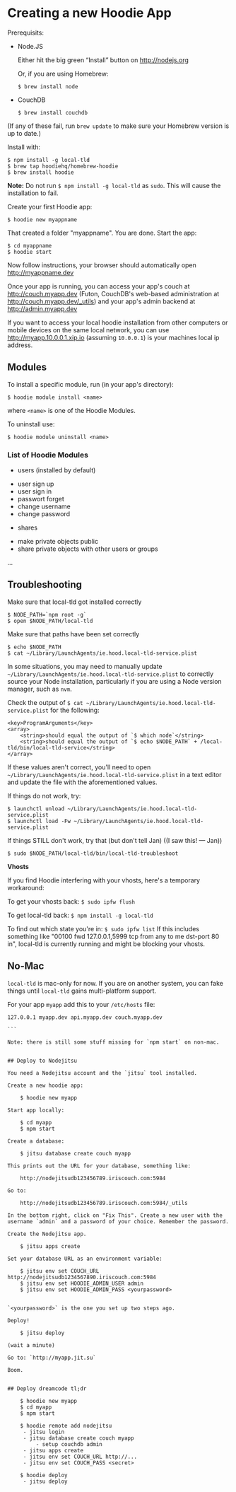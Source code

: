 # Creating a new Hoodie App

Prerequisits:

* Node.JS

  Either hit the big green “Install” button on http://nodejs.org

  Or, if you are using Homebrew:

  `$ brew install node`

* CouchDB

  `$ brew install couchdb`

(If any of these fail, run `brew update` to make sure your Homebrew version is up to date.)

Install with:

    $ npm install -g local-tld
    $ brew tap hoodiehq/homebrew-hoodie
    $ brew install hoodie

**Note:** Do not run `$ npm install -g local-tld` as `sudo`. This will cause the installation to fail.

Create your first Hoodie app:

    $ hoodie new myappname

That created a folder "myappname". You are done. Start the app:

    $ cd myappname
    $ hoodie start

Now follow instructions, your browser should automatically open
http://myappname.dev

Once your app is running, you can access your app's couch at
http://couch.myapp.dev (Futon, CouchDB's web-based administration
at http://couch.myapp.dev/_utils) and your app's admin backend at
http://admin.myapp.dev

If you want to access your local hoodie installation from
other computers or mobile devices on the same local network,
you can use http://myapp.10.0.0.1.xip.io (assuming `10.0.0.1`)
is your machines local ip address.


## Modules

To install a specific module, run (in your app's directory):

    $ hoodie module install <name>

where `<name>` is one of the Hoodie Modules.

To uninstall use:

    $ hoodie module uninstall <name>

### List of Hoodie Modules

 * users (installed by default)
  - user sign up
  - user sign in
  - passwort forget
  - change username
  - change password

 * shares
  - make private objects public
  - share private objects with other users or groups

  ...


## Troubleshooting

Make sure that local-tld got installed correctly

    $ NODE_PATH=`npm root -g`
    $ open $NODE_PATH/local-tld

Make sure that paths have been set correctly

    $ echo $NODE_PATH
    $ cat ~/Library/LaunchAgents/ie.hood.local-tld-service.plist

In some situations, you may need to manually update `~/Library/LaunchAgents/ie.hood.local-tld-service.plist` to correctly source your Node installation, particularly if you are using a Node version manager, such as `nvm`.

Check the output of `$ cat ~/Library/LaunchAgents/ie.hood.local-tld-service.plist` for the following:

```
<key>ProgramArguments</key>
<array>
    <string>should equal the output of `$ which node`</string>
    <string>should equal the output of `$ echo $NODE_PATH` + /local-tld/bin/local-tld-service</string>
</array>
```

If these values aren't correct, you'll need to open `~/Library/LaunchAgents/ie.hood.local-tld-service.plist` in a text editor and update the file with the aforementioned values.

If things do not work, try:

    $ launchctl unload ~/Library/LaunchAgents/ie.hood.local-tld-service.plist
    $ launchctl load -Fw ~/Library/LaunchAgents/ie.hood.local-tld-service.plist

If things STILL don't work, try that (but don't tell Jan) ((I saw this! — Jan))

    $ sudo $NODE_PATH/local-tld/bin/local-tld-troubleshoot

**Vhosts**

If you find Hoodie interfering with your vhosts, here's a temporary workaround:

To get your vhosts back: `$ sudo ipfw flush`

To get local-tld back: `$ npm install -g local-tld`

To find out which state you're in: `$ sudo ipfw list`
If this includes something like "00100 fwd 127.0.0.1,5999 tcp from any to me dst-port 80 in", local-tld is currently running and might be blocking your vhosts.


## No-Mac

`local-tld` is mac-only for now. If you are on another system, you can fake things until `local-tld` gains multi-platform support.

For your app `myapp` add this to your `/etc/hosts` file:

````
127.0.0.1 myapp.dev api.myapp.dev couch.myapp.dev

```

Note: there is still some stuff missing for `npm start` on non-mac.


## Deploy to Nodejitsu

You need a Nodejitsu account and the `jitsu` tool installed.

Create a new hoodie app:

    $ hoodie new myapp

Start app locally:

    $ cd myapp
    $ npm start

Create a database:

    $ jitsu database create couch myapp

This prints out the URL for your database, something like:

    http://nodejitsudb123456789.iriscouch.com:5984

Go to:

    http://nodejitsudb123456789.iriscouch.com:5984/_utils

In the bottom right, click on "Fix This". Create a new user with the username `admin` and a password of your choice. Remember the password.

Create the Nodejitsu app.

    $ jitsu apps create

Set your database URL as an environment variable:

    $ jitsu env set COUCH_URL http://nodejitsudb1234567890.iriscouch.com:5984
    $ jitsu env set HOODIE_ADMIN_USER admin
    $ jitsu env set HOODIE_ADMIN_PASS <yourpassword>
    

`<yourpassword>` is the one you set up two steps ago.

Deploy!

    $ jitsu deploy

(wait a minute)

Go to: `http://myapp.jit.su`

Boom.


## Deploy dreamcode tl;dr

    $ hoodie new myapp
    $ cd myapp
    $ npm start

    $ hoodie remote add nodejitsu
     - jitsu login
     - jitsu database create couch myapp
         - setup couchdb admin
     - jitsu apps create
     - jitsu env set COUCH_URL http://...
     - jitsu env set COUCH_PASS <secret>

    $ hoodie deploy
     - jitsu deploy
